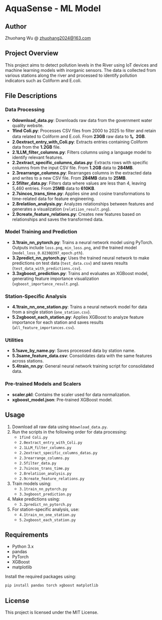 # AquaSense - ML Model

## Author
Zhuohang Wu @
zhuohang2024@163.com

## Project Overview
This project aims to detect pollution levels in the River using IoT devices and machine learning models with inorganic sensors. The data is collected from various stations along the river and processed to identify pollution indicators such as Coliform and E.coli.

## File Descriptions
### Data Processing
- **0download_data.py**: Downloads raw data from the government water quality website.
- **1find Coli.py**: Processes CSV files from 2000 to 2025 to filter and retain data related to Coliform and E.coli. From **23GB** raw data to **1。2GB**.
- **2.0extract_entry_with_Coli.py**: Extracts entries containing Coliform data from the **1.2GB** file.
- **2.1LLM_filter_columns.py**: Filters columns using a language model to identify relevant features.
- **2.2extract_specific_columns_datas.py**: Extracts rows with specific columns from the input CSV file. From **1.2GB** data to **284MB**.
- **2.3rearrange_columns.py**: Rearranges columns in the extracted data and writes to a new CSV file. From **284MB** data to **25MB**.
- **2.5filter_data.py**: Filters data where values are less than 4, leaving 5,460 entries. From **25MB** data to **610KB**.
- **2.7sincos_trans_time.py**: Applies sine and cosine transformations to time-related data for feature engineering.
- **2.8relatiion_analysis.py**: Analyzes relationships between features and generates a visualization (`relatiion_result.png`).
- **2.9create_feature_relations.py**: Creates new features based on relationships and saves the transformed data.

### Model Training and Prediction
- **3.1train_nn_pytorch.py**: Trains a neural network model using PyTorch. Outputs include `loss.png`, `min_loss.png`, and the trained model (`model_loss_0.8230@397_epoch.pth`).
- **3.2predict_nn_pytorch.py**: Uses the trained neural network to make predictions on test data (`test_data.csv`) and saves results (`test_data_with_predictions.csv`).
- **3.3xgboost_prediction.py**: Trains and evaluates an XGBoost model, generating feature importance visualization (`xgboost_importance_result.png`).

### Station-Specific Analysis
- **4.1train_nn_one_station.py**: Trains a neural network model for data from a single station (`one_station.csv`).
- **5.2xgboost_each_station.py**: Applies XGBoost to analyze feature importance for each station and saves results (`all_feature_importances.csv`).

### Utilities
- **5.1save_by_name.py**: Saves processed data by station name.
- **5.3same_feature_data.csv**: Consolidates data with the same features across stations.
- **5.4train_nn.py**: General neural network training script for consolidated data.

### Pre-trained Models and Scalers
- **scaler.pkl**: Contains the scaler used for data normalization.
- **xgboost_model.json**: Pre-trained XGBoost model.

## Usage
1. Download all raw data using `0download_data.py`.
2. Run the scripts in the following order for data processing:
   - `1find Coli.py`
   - `2.0extract_entry_with_Coli.py`
   - `2.1LLM_filter_columns.py`
   - `2.2extract_specific_columns_datas.py`
   - `2.3rearrange_columns.py`
   - `2.5filter_data.py`
   - `2.7sincos_trans_time.py`
   - `2.8relatiion_analysis.py`
   - `2.9create_feature_relations.py`
3. Train models using:
   - `3.1train_nn_pytorch.py`
   - `3.3xgboost_prediction.py`
4. Make predictions using:
   - `3.2predict_nn_pytorch.py`
5. For station-specific analysis, use:
   - `4.1train_nn_one_station.py`
   - `5.2xgboost_each_station.py`

## Requirements
- Python 3.x
- pandas
- PyTorch
- XGBoost
- matplotlib

Install the required packages using:
```bash
pip install pandas torch xgboost matplotlib
```

## License
This project is licensed under the MIT License.

